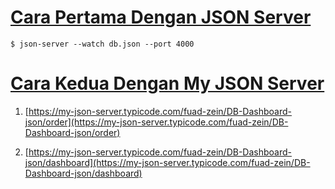 # [Cara Pertama Dengan JSON Server](https://github.com/typicode/json-server)

`$ json-server --watch db.json --port 4000`

# [Cara Kedua Dengan My JSON Server](https://my-json-server.typicode.com/)

1. [https://my-json-server.typicode.com/fuad-zein/DB-Dashboard-json/order](https://my-json-server.typicode.com/fuad-zein/DB-Dashboard-json/order)

2. [https://my-json-server.typicode.com/fuad-zein/DB-Dashboard-json/dashboard](https://my-json-server.typicode.com/fuad-zein/DB-Dashboard-json/dashboard)
